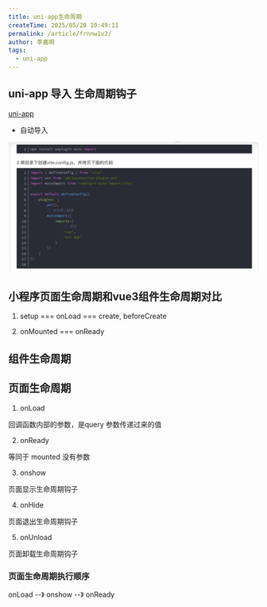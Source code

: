 ```yaml
---
title: uni-app生命周期
createTime: 2025/05/20 10:49:11
permalink: /article/frnnw1v2/
author: 李嘉明
tags:
  - uni-app
---
```


## uni-app 导入 生命周期钩子

[uni-app](https://uniapp.dcloud.net.cn/tutorial/vue-composition-api.html#%E4%BD%BF%E7%94%A8%E7%BB%84%E5%90%88%E5%BC%8Fapi)


- 自动导入

![自动导入插件](./image2.png)


## 小程序页面生命周期和vue3组件生命周期对比

1. setup === onLoad === create, beforeCreate

2. onMounted === onReady


## 组件生命周期


## 页面生命周期


1. onLoad 

回调函数内部的参数，是query 参数传递过来的值

2. onReady 

等同于 mounted 没有参数

3. onshow

页面显示生命周期钩子

4. onHide

页面退出生命周期钩子

5. onUnload

页面卸载生命周期钩子

### 页面生命周期执行顺序


onLoad --》 onshow --》 onReady



